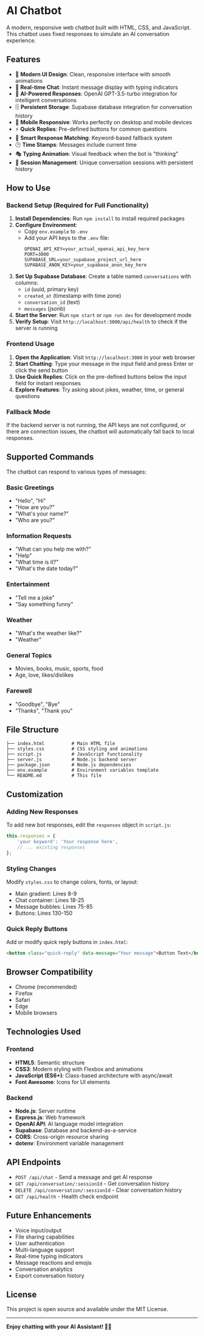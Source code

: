 # AI Chatbot

A modern, responsive web chatbot built with HTML, CSS, and JavaScript. This chatbot uses fixed responses to simulate an AI conversation experience.

## Features

- 🎨 **Modern UI Design**: Clean, responsive interface with smooth animations
- 💬 **Real-time Chat**: Instant message display with typing indicators
- 🤖 **AI-Powered Responses**: OpenAI GPT-3.5-turbo integration for intelligent conversations
- 🗄️ **Persistent Storage**: Supabase database integration for conversation history
- 📱 **Mobile Responsive**: Works perfectly on desktop and mobile devices
- ⚡ **Quick Replies**: Pre-defined buttons for common questions
- 🎯 **Smart Response Matching**: Keyword-based fallback system
- 🕒 **Time Stamps**: Messages include current time
- 🎭 **Typing Animation**: Visual feedback when the bot is "thinking"
- 🔄 **Session Management**: Unique conversation sessions with persistent history

## How to Use

### Backend Setup (Required for Full Functionality)

1. **Install Dependencies**: Run `npm install` to install required packages
2. **Configure Environment**: 
   - Copy `env.example` to `.env`
   - Add your API keys to the `.env` file:
     ```
     OPENAI_API_KEY=your_actual_openai_api_key_here
     PORT=3000
     SUPABASE_URL=your_supabase_project_url_here
     SUPABASE_ANON_KEY=your_supabase_anon_key_here
     ```
3. **Set Up Supabase Database**: Create a table named `conversations` with columns:
   - `id` (uuid, primary key)
   - `created_at` (timestamp with time zone)
   - `conversation_id` (text)
   - `messages` (jsonb)
4. **Start the Server**: Run `npm start` or `npm run dev` for development mode
5. **Verify Setup**: Visit `http://localhost:3000/api/health` to check if the server is running

### Frontend Usage

1. **Open the Application**: Visit `http://localhost:3000` in your web browser
2. **Start Chatting**: Type your message in the input field and press Enter or click the send button
3. **Use Quick Replies**: Click on the pre-defined buttons below the input field for instant responses
4. **Explore Features**: Try asking about jokes, weather, time, or general questions

### Fallback Mode

If the backend server is not running, the API keys are not configured, or there are connection issues, the chatbot will automatically fall back to local responses.

## Supported Commands

The chatbot can respond to various types of messages:

### Basic Greetings
- "Hello", "Hi"
- "How are you?"
- "What's your name?"
- "Who are you?"

### Information Requests
- "What can you help me with?"
- "Help"
- "What time is it?"
- "What's the date today?"

### Entertainment
- "Tell me a joke"
- "Say something funny"

### Weather
- "What's the weather like?"
- "Weather"

### General Topics
- Movies, books, music, sports, food
- Age, love, likes/dislikes

### Farewell
- "Goodbye", "Bye"
- "Thanks", "Thank you"

## File Structure

```
├── index.html          # Main HTML file
├── styles.css          # CSS styling and animations
├── script.js           # JavaScript functionality
├── server.js           # Node.js backend server
├── package.json        # Node.js dependencies
├── env.example         # Environment variables template
└── README.md           # This file
```

## Customization

### Adding New Responses

To add new bot responses, edit the `responses` object in `script.js`:

```javascript
this.responses = {
    'your keyword': 'Your response here',
    // ... existing responses
};
```

### Styling Changes

Modify `styles.css` to change colors, fonts, or layout:

- Main gradient: Lines 8-9
- Chat container: Lines 18-25
- Message bubbles: Lines 75-85
- Buttons: Lines 130-150

### Quick Reply Buttons

Add or modify quick reply buttons in `index.html`:

```html
<button class="quick-reply" data-message="Your message">Button Text</button>
```

## Browser Compatibility

- Chrome (recommended)
- Firefox
- Safari
- Edge
- Mobile browsers

## Technologies Used

### Frontend
- **HTML5**: Semantic structure
- **CSS3**: Modern styling with Flexbox and animations
- **JavaScript (ES6+)**: Class-based architecture with async/await
- **Font Awesome**: Icons for UI elements

### Backend
- **Node.js**: Server runtime
- **Express.js**: Web framework
- **OpenAI API**: AI language model integration
- **Supabase**: Database and backend-as-a-service
- **CORS**: Cross-origin resource sharing
- **dotenv**: Environment variable management

## API Endpoints

- `POST /api/chat` - Send a message and get AI response
- `GET /api/conversation/:sessionId` - Get conversation history
- `DELETE /api/conversation/:sessionId` - Clear conversation history
- `GET /api/health` - Health check endpoint

## Future Enhancements

- Voice input/output
- File sharing capabilities
- User authentication
- Multi-language support
- Real-time typing indicators
- Message reactions and emojis
- Conversation analytics
- Export conversation history

## License

This project is open source and available under the MIT License.

---

**Enjoy chatting with your AI Assistant! 🤖✨**
